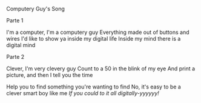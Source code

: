 Computery Guy's Song

Parte 1

  I'm a computer, I'm a computery guy
Everything made out of buttons and wires
I'd like to show ya inside my digital life
Inside my mind there is a digital mind

Parte 2

Clever, I'm very clevery guy
Count to a 50 in the blink of my eye
And print a picture, and then I tell you the time

Help you to find something you're wanting to find
No, it's easy to be a clever smart boy like me
   *If you could to it all digitally-yyyyyy!*